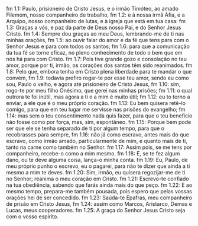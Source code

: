 fm 1.1: Paulo, prisioneiro de Cristo Jesus, e o irmão Timóteo, ao amado Filemom, nosso companheiro de trabalho,
fm 1.2: e à nossa irmã Áfia, e a Arquipo, nosso companheiro de lutas, e à igreja que está em tua casa:
fm 1.3: Graças a vós, e paz da parte de Deus nosso Pai, e do Senhor Jesus Cristo.
fm 1.4: Sempre dou graças ao meu Deus, lembrando-me de ti nas minhas orações,
fm 1.5: ao ouvir falar do amor e da fé que tens para com o Senhor Jesus e para com todos os santos;
fm 1.6: para que a comunicação da tua fé se torne eficaz, no pleno conhecimento de todo o bem que em nós há para com Cristo.
fm 1.7: Pois tive grande gozo e consolação no teu amor, porque por ti, irmão, os corações dos santos têm sido reanimados.
fm 1.8: Pelo que, embora tenha em Cristo plena liberdade para te mandar o que convém,
fm 1.9: todavia prefiro rogar-te por esse teu amor, sendo eu como sou, Paulo o velho, e agora até prisioneiro de Cristo Jesus,
fm 1.10: sim, rogo-te por meu filho Onésimo, que gerei nas minhas prisões;
fm 1.11: o qual outrora te foi inútil, mas agora a ti e a mim é muito útil;
fm 1.12: eu to torno a enviar, a ele que é o meu próprio coração.
fm 1.13: Eu bem quisera retê-lo comigo, para que em teu lugar me servisse nas prisões do evangelho;
fm 1.14: mas sem o teu consentimento nada quis fazer, para que o teu benefício não fosse como por força, mas, sim, espontâneo.
fm 1.15: Porque bem pode ser que ele se tenha separado de ti por algum tempo, para que o recobrasses para sempre,
fm 1.16: não já como escravo, antes mais do que escravo, como irmão amado, particularmente de mim, e quanto mais de ti, tanto na carne como também no Senhor.
fm 1.17: Assim pois, se me tens por companheiro, recebe-o como a mim mesmo.
fm 1.18: E, se te fez algum dano, ou te deve alguma coisa, lança-o minha conta.
fm 1.19: Eu, Paulo, de meu próprio punho o escrevo, eu o pagarei, para não te dizer que ainda a ti mesmo a mim te deves.
fm 1.20: Sim, irmão, eu quisera regozijar-me de ti no Senhor; reanima o meu coração em Cristo.
fm 1.21: Escrevo-te confiado na tua obediência, sabendo que farás ainda mais do que peço.
fm 1.22: E ao mesmo tempo, prepara-me também pousada, pois espero que pelas vossas orações hei de ser concedido.
fm 1.23: Saúda-te Epafras, meu companheiro de prisão em Cristo Jesus,
fm 1.24: assim como Marcos, Aristarco, Demas e Lucas, meus cooperadores.
fm 1.25: A graça do Senhor Jesus Cristo seja com o vosso espírito.

